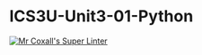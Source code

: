# ICS3U-Unit3-01-Python

[![Mr Coxall's Super Linter](https://github.com/ICS3U-Unit3-01-Python/workflows/Mr%20Coxall's%20Super%20Linter/badge.svg)](https://github.com/ICS3U-Unit3-01-Python/actions/)
